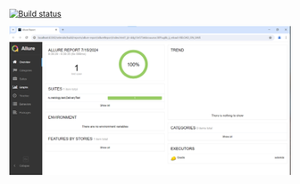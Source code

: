 [![Build status](https://ci.appveyor.com/api/projects/status/ktfim38smvlr4lri?svg=true)](https://ci.appveyor.com/project/QAVshivtsev/reporting)

![img.png](img.png)

